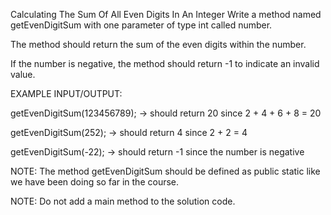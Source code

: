 Calculating The Sum Of All Even Digits In An Integer
Write a method named getEvenDigitSum with one parameter of type int called number.

The method should return the sum of the even digits within the number.

If the number is negative, the method should return -1 to indicate an invalid value.



EXAMPLE INPUT/OUTPUT:

getEvenDigitSum(123456789); → should return 20 since 2 + 4 + 6 + 8 = 20

getEvenDigitSum(252); → should return 4 since 2 + 2 = 4

getEvenDigitSum(-22); → should return -1 since the number is negative



NOTE: The method getEvenDigitSum ​should be defined as public static like we have been doing so far in the course.

NOTE: Do not add a main method to the solution code.